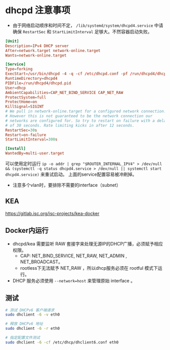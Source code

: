 # dhcpd 注意事项

- 由于网络启动顺序和时间不定， `/lib/systemd/system/dhcpd4.service` 中请确保 `RestartSec` 和 `StartLimitInterval` 足够大。不然容器启动失败。

```conf
[Unit]
Description=IPv4 DHCP server
After=network.target network-online.target
Wants=network-online.target

[Service]
Type=forking
ExecStart=/usr/bin/dhcpd -4 -q -cf /etc/dhcpd.conf -pf /run/dhcpd4/dhcpd.pid
RuntimeDirectory=dhcpd4
PIDFile=/run/dhcpd4/dhcpd.pid
User=dhcp
AmbientCapabilities=CAP_NET_BIND_SERVICE CAP_NET_RAW
ProtectSystem=full
ProtectHome=on
KillSignal=SIGINT
# We pull in network-online.target for a configured network connection.
# However this is not guaranteed to be the network connection our
# networks are configured for. So try to restart on failure with a delay
# of 30 seconds. Rate limiting kicks in after 12 seconds.
RestartSec=30s
Restart=on-failure
StartLimitInterval=300s

[Install]
WantedBy=multi-user.target
```

 可以使用定时运行 `ip -o addr | grep "$ROUTER_INTERNAL_IPV4" > /dev/null && (systemctl -q status dhcpd4.service > /dev/null || systemctl start dhcpd4.service)` 来重试启动。
 上面的service配置容易被冲刷掉。

- 注意多个vlan时，要排除不需要的interface（subnet）

## KEA

<https://gitlab.isc.org/isc-projects/kea-docker>

## Docker内运行

- dhcpd/kea 需要监听 RAW 套接字来处理无源IP的DHCP广播，必须赋予相应权限。
  - CAP: NET_BIND_SERVICE, NET_RAW, NET_ADMIN , NET_BROADCAST。
  - rootless下无法赋予 NET_RAW ，所以dhcp服务必须在 rootful 模式下运行。
- DHCP 服务必须使用 `--network=host` 来管理原始 interface 。

## 测试

```bash
# 测试 DHCPv6 客户端请求
sudo dhclient -6 -v eth0

# 释放 DHCPv6 地址
sudo dhclient -6 -r eth0

# 指定配置文件测试
sudo dhclient -6 -cf /etc/dhcp/dhclient6.conf eth0
```
